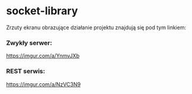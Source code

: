 # socket-library
Zrzuty ekranu obrazujące działanie projektu znajdują się pod tym linkiem:
### Zwykły serwer:
https://imgur.com/a/YnmvJXb
### REST serwis:
https://imgur.com/a/NzVC3N9